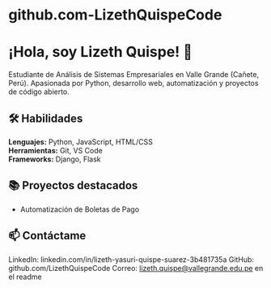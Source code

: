 # github.com-LizethQuispeCode
# ¡Hola, soy Lizeth Quispe! 👋
Estudiante de Análisis de Sistemas Empresariales en Valle Grande (Cañete, Perú). Apasionada por Python, desarrollo web, automatización y proyectos de código abierto.

## 🛠 Habilidades
**Lenguajes:** Python, JavaScript, HTML/CSS  
**Herramientas:** Git, VS Code  
**Frameworks:** Django, Flask  

## 📚 Proyectos destacados
- Automatización de Boletas de Pago  

## 📫 Contáctame
LinkedIn: linkedin.com/in/lizeth-yasuri-quispe-suarez-3b481735a
GitHub: github.com/LizethQuispeCode
Correo: lizeth.quispe@vallegrande.edu.pe en el readme
